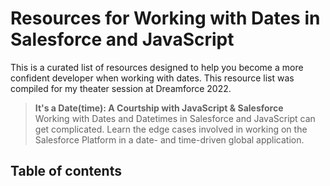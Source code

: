 # Resources for Working with Dates in Salesforce and JavaScript

This is a curated list of resources designed to help you become a more confident developer when working with dates. This resource list was compiled for my theater session at Dreamforce 2022.

> **It's a Date(time): A Courtship with JavaScript & Salesforce**<br>
> Working with Dates and Datetimes in Salesforce and JavaScript can get complicated. Learn the edge cases involved in working on the Salesforce Platform in a date- and time-driven global application.

## Table of contents
